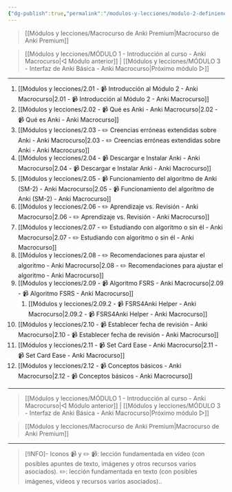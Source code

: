 ```yaml
---
{"dg-publish":true,"permalink":"/modulos-y-lecciones/modulo-2-definiendo-anki-y-su-algoritmo-anki-macrocurso/","noteIcon":"","updated":"2024-05-24T16:38:51.449+02:00"}
---
```



> [[Módulos y lecciones/Macrocurso de Anki Premium\|Macrocurso de Anki Premium]]

> [[Módulos y lecciones/MÓDULO 1 - Introducción al curso - Anki Macrocurso\|◁ Módulo anterior]] | [[Módulos y lecciones/MÓDULO 3 - Interfaz de Anki Básica - Anki Macrocurso\|Próximo módulo ▷]]

---

1. [[Módulos y lecciones/2.01 - 📹 Introducción al Módulo 2 - Anki Macrocurso\|2.01 - 📹 Introducción al Módulo 2 - Anki Macrocurso]]
2. [[Módulos y lecciones/2.02 - 📹 Qué es Anki - Anki Macrocurso\|2.02 - 📹 Qué es Anki - Anki Macrocurso]]
3. [[Módulos y lecciones/2.03 - ✏️ Creencias erróneas extendidas sobre Anki - Anki Macrocurso\|2.03 - ✏️ Creencias erróneas extendidas sobre Anki - Anki Macrocurso]]
4. [[Módulos y lecciones/2.04 - 📹 Descargar e Instalar Anki - Anki Macrocurso\|2.04 - 📹 Descargar e Instalar Anki - Anki Macrocurso]]
5. [[Módulos y lecciones/2.05 - 📹 Funcionamiento del algoritmo de Anki (SM-2) - Anki Macrocurso\|2.05 - 📹 Funcionamiento del algoritmo de Anki (SM-2) - Anki Macrocurso]]
6. [[Módulos y lecciones/2.06 - ✏️ Aprendizaje vs. Revisión - Anki Macrocurso\|2.06 - ✏️ Aprendizaje vs. Revisión - Anki Macrocurso]]
7. [[Módulos y lecciones/2.07 - ✏️ Estudiando con algoritmo o sin él - Anki Macrocurso\|2.07 - ✏️ Estudiando con algoritmo o sin él - Anki Macrocurso]]
8. [[Módulos y lecciones/2.08 - ✏️ Recomendaciones para ajustar el algoritmo - Anki Macrocurso\|2.08 - ✏️ Recomendaciones para ajustar el algoritmo - Anki Macrocurso]]
9. [[Módulos y lecciones/2.09 - 📹 Algoritmo FSRS - Anki Macrocurso\|2.09 - 📹 Algoritmo FSRS - Anki Macrocurso]] 
	1. [[Módulos y lecciones/2.09.2 - 📹 FSRS4Anki Helper - Anki Macrocurso\|2.09.2 - 📹 FSRS4Anki Helper - Anki Macrocurso]]
10. [[Módulos y lecciones/2.10 - 📹 Establecer fecha de revisión - Anki Macrocurso\|2.10 - 📹 Establecer fecha de revisión - Anki Macrocurso]]
11. [[Módulos y lecciones/2.11 - 📹 Set Card Ease - Anki Macrocurso\|2.11 - 📹 Set Card Ease - Anki Macrocurso]]
12. [[Módulos y lecciones/2.12 - 📹 Conceptos básicos - Anki Macrocurso\|2.12 - 📹 Conceptos básicos - Anki Macrocurso]]

---

> [[Módulos y lecciones/MÓDULO 1 - Introducción al curso - Anki Macrocurso\|◁ Módulo anterior]] | [[Módulos y lecciones/MÓDULO 3 - Interfaz de Anki Básica - Anki Macrocurso\|Próximo módulo ▷]]

> [[Módulos y lecciones/Macrocurso de Anki Premium\|Macrocurso de Anki Premium]]

---

> [!INFO]- Iconos 📹 y ✏️
> 📹: lección fundamentada en vídeo (con posibles apuntes de texto, imágenes y otros recursos varios asociados).
> ✏️: lección fundamentada en texto (con posibles imágenes, vídeos y recursos varios asociados)..